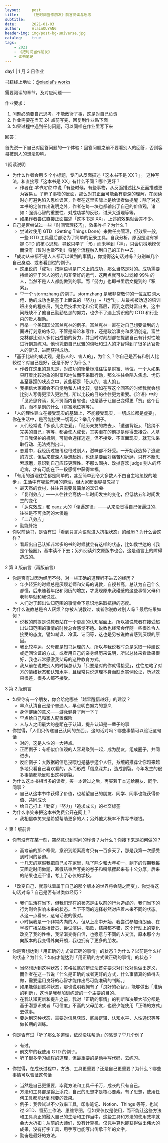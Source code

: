 ```yaml
---
layout:     post
title:      《把时间当作朋友》前言阅读与思考
subtitle:   
date:       2021-01-03
author:     AlainOUYANG
header-img: img/post-bg-universe.jpg
catalog:    true
tags:
    - 2021
    - 《把时间当作朋友》
    - 读书笔记
---
```


<!-- # 《把时间当作朋友》前言阅读与思考 -->

day1 \| 1 月 3 日作业

书籍线上地址：[@xiaolai's works](http://lixiaolai.com/#/befriending-time/)

需要阅读的章节，及对应问题——

作业要求：

1. 问题必须要自己思考，不能敷衍了事，这是对自己负责
2. 作业需要在当天 24 点前写完，回复到作业贴下面
3. 如果过程中遇到任何问题，可以同样在作业里写下来

回答：

首先说一下自己对回答问题的一个体验：回答问题之前不要看别人的回答，否则容易被别人的想法影响。

1 阅读说明

- 为什么作者会用 5 个小标题，专门从反面描述「这本书不是 XX？」。 这种写法，和直接写「这本书是 XX」有什么不同？哪个更好？
  - 作者在 *本书定位* 中说「有些时候，有些事物，从反面描述比从正面描述更为容易」。了解了事物的反面，那么对其正面可能会有更深的理解，在阅读时亦可避免陷入思维误区，作者在这里实际上是给读者做提醒；除了对这本书的定位作出说明之外，作者在每一块也都输出了自己的价值观，诸如：强调心智的重要性、对成功学的反驳、讨厌大道理等等。
  - 如果作者尝试直接正面描述「这本书是 XX」，上述的效果就会差不少。
- 自己是否尝试过一些「时间管理技巧」，效果咋样？为什么？
  - 尝试过使用 GTD（Getting Things Done）来做任务管理，但效果一般，一些 GTD 工具最后都沦为了简单的记录工具。自我分析，原因是没有掌握 GTD 的核心思想，导致只学了「形」而未学到「神」，只会机械地模仿而没有（暂时也做不到）将整个流程融入到自己的工作中去。
- 「成功从来都不是人人都可以做到的事情」，你觉得这句话对吗？分别举几个自己身边、或者看到过的例子。
  - 这里说的「成功」按照语境是广义上的成功，那么当然是对的。成功需要持续的异于常人的努力和非常好的运气，这两点就可以过滤掉 99% 的人，当然不是人人都能做到的事。而「努力」也即书里后文提到的「积累」。
  - 举一个 stormzhang 的例子。stormzhang 是我非常敬仰的一位互联网大佬，他的成功也是基于上面说的「努力」+「运气」。从最初被劝退的培训班出身的程序员，到之后技术大佬和公司高层，再到之后财富自由，这中间既缺不了他自己勤勤恳恳的努力，也少不了遇上赏识他的 CTO 和行业内的贵人相助。
  - 再举一个美国国父富兰克林的例子。富兰克林一直在对自己想要做到的方面进行刻意的练习，不管是辩论和写作，还是政治事务和发明创造，富兰克林都比别人多付出成倍的努力，并且时时刻刻都在提醒自己有针对性地进行刻意练习。他也凭借自己优雅的谈吐和过人的才智得到了很多达官贵人的赏识，进而获得成功。
- 「基于比较的成功观，是伤人的、害人的」，为什么？你自己是否有和别人比较过？对自己是好，还是不好？为什么？
  - 作者在这里的意思是，对成功的衡量标准往往是财富、地位，一个人如果只盯着比较对象的财富和地位而不采取行动，那么往往会陷入焦虑、忧伤甚至暴躁的状态之中，这些都是「伤人的、害人的」。
  - 我相信大家都会不自觉地和人相比较，譬如在写这个回答的时候我就会想比别人写得更深入更独到，所以比较的目的往往更为重要。《论语》中的「见贤思齐焉，见不贤而内自省也」也是基于让自己变得更「贤」这个目的，而不是别的什么（财富地位等等）。
- 「人的理性建立在接受现实的基础上，不能接受现实，一切成长都是虚妄」，你在生活中，是否能接受一切现实？举几个例子。
  - 人们经常说「多谈几次恋爱」、「经历亲友的故去」、「遭遇背叛」、「接纳不完美的自己」等等，都会使人成长，其实潜在的前提是你得去接受。人基于自我保护的机制，可能会选择逃避，但不接受、不直面现实，就无法采取行动、无法找到出口。
  - 恋爱中，我经历过被甩也甩过别人，滋味都不好受。一开始我选择了逃避的方式，但后来夜深人静想起她，也还是要面对痛苦和折磨，只有不断思索琢磨，意识到自己应该更理性、不那么固执、改掉喜欢 judge 别人的坏毛病，才有可能在下一段感情中获得幸福。
- 「有用的道理往往都是简单的，甚至简单到令大多数人不由自主地忽视的地步」，生活中有哪些有用的道理，但大家都很容易忽视？
  - 最天然的食材，往往只需要最简单的烹饪😂
  - 「复利效应」——人往往会高估一年时间发生的变化，但低估五年时间发生的变化
  - 「达克效应」和 caoz 大的「傻逼定律」——从来没觉得自己傻逼过的，往往是不可救药的大傻逼
  - 「二八效应」
  - 勤能补拙
- 你以前读书，是否有过「看到只言片语就进入抗拒状态」的经历？为什么会这样？
  - 看超出自己认知非常多的书的时候就会有这样的状态，比如侯世达的《我是个怪圈》，基本读不下去；另外阅读外文原版书也会，这是语言上的障碍造成的。

2 第 3 版前言（再版前言）

- 你是否有过因为经历不够，对一些正确的道理听不进去的经历？
  - 年少轻狂的时候总是厌烦老师和父母的说教，自视甚高，总认为自己什么都懂，后来随着年纪和阅历的增加，才发现原来我碰壁的这些事情父母和老师早就和我说过。
  - 人们对于超出认知范围的事情会下意识地采取抗拒的态度。
- 为什么说教总是令人厌烦？你被人说教过，或者你说教过别人吗？最后结果如何？
  - 说教的前提是说教者站在一个更高的认知层面上，所以被说教者在接受超出认知范围的事情的时候总会感觉不适。说教也经常会伴随一些很难令人接受的态度，譬如嘲讽、冷漠、诘问等，这也是另被说教者感到厌烦的原因。
  - 我比较幸运，父母都是知书达理的人，所以与我说教时总是采取一种建议或迂回论证的方式，或者用自己的亲身经历来说明，所以总体来看效果很好，我也非常感激我父母的这种教育方式。
  - 我从前在说教别人的时候总认为「只要是对的你就得接受」，往往忽略了对方的情绪状态和认知水平，且经常只说道理本身而缺乏实例论证，所以效果很差，很多人都不接受。

3 第 2 版前言

- 如果你有一个朋友，你会给他哪些「越早醒悟越好」的建议？
  - 早点认清自己是个普通人，早点明白努力的意义
  - 身体健康的意义——游泳健身了解一下？
  - 早点给自己和家人配置保险
  - 人与人之间最大的差距在于认知，提升认知是一辈子的事
- 你觉得，「人们只传递自己认同的东西」，这句话对吗？哪些事情可以验证这句话
  - 对的，这是人性的一大特点。
  - 正面例子：有相似价值观的人容易聚到一起，成为朋友，组成圈子，共同进步。
  - 反面例子：大数据的信息投喂也是基于这个人性，系统的推荐让你越来越多地只看自己喜欢看的，从而形成「信息深井」，造成割裂。今年发生的很多事情都能反映出这种割裂。
- 为什么这本书相当多的读者，买一本读过之后，再买若干本送给朋友、同学、同事？
  - 自己从这本书中获得了价值，也希望自己的朋友、同学、同事也能获得价值、共同成长
  - 给自己打上「勤奋」「努力」「追求成长」的社交标签
- 为什么李笑来把这本书免费公开在网上？
  - 我相信李笑来是希望帮助更多的人；另外他大概率不靠写书赚钱。

4 第 1 版前言

- 你有没有在某一刻，突然意识到时间的珍贵？为什么？你接下来是如何做的？
  - 高考前的那个寒假，意识到距离高考只有一百多天了，那是我第一次感受到时间的紧迫。
  - 十几天的寒假我把自己关在家里，除了除夕和大年初一，剩下的假期我每天固定时间做题，寒假结束后写完的卷子和稿纸摞起来有十公分厚。后来的结果也还不错，考上了心仪的学校。
- 「改变自己，就意味着属于自己的那个版本的世界将会随之而变」，你觉得这句话对吗？自己是否有过类似经历？
  - 我们生活在当下，但我们现在的状态是由以前的行为造成的，我们当下的行为则会影响未来的状态。当下不同的选择必然对应着未来不同的状态。从这一点看来，这句话说的很对。
  - 小时候我是一个非常内向的人，但从上高中开始，我尝试参加诗朗诵、在学校广播站做播音员、尝试演讲、唱歌，结果都不错，这个行动上的变化改变了我的性格，我渐渐变得自信，也愿意与不同的人交流，原本那个内向版本的我变得外向开朗，我也拥有了更多的朋友。
- 你是否想达到「用正确的方式做正确的事情」的状态？为什么？以前是什么样的状态？为什么？如何才能达到「用正确的方式做正确的事情」的状态？
  - 当然想达到这种状态；苏格拉底的辩证法首先要求对讨论对象做出定义，而作者在这一节说「什么是正确的或者更好的方式，什么事情真的值得去做，需要运用良好的心智才能作出尽可能准确的判断。」
  - 如果能做到这种状态，那也说明我拥有了「良好的心智」，能够做出「准确的判断」，这也是我参加训练营的一个主要的目的。
  - 在我认知更新和提升之前，我对「正确的事情」的判断和决策大部分都是基于潜意识或者「可信度」不高的父母朋友，也很少能使用「正确的方式」去做事。
  - 要达到这种状态，需要对信息获取、底层逻辑、认知水平、人性通识等等做长期的训练。

- 你是否有过「听了那么多道理，依然没啥帮助」的感觉？举几个例子
  - 有过。
  - 前文举的我使用 GTD 的例子。
  - 听了很多学习编程的道理，但最重要的是动手写代码，去练习。
- 你觉得，在成长过程中，方法、工具更重要？还是自己更重要？为什么？哪些事情可以验证这句话
  - 当然是自己更重要，毕竟方法和工具千千万，成长的只有自己。
  - 方法和工具都是锦上添花，自己的思想才是核心要素。有了思想，使用任何工具都能达到想要的效果。
  - 例子：我尝试过不少效率工具，印象笔记、Notion、Things 等等，也试过 GTD、番茄工作法、思维导图，但如果仅仅是使用，而不能让这些方法和工具真正的融入自己的生活和工作当中，这些工具和方法的使用效率就会大大折扣；从前的大师们，没有计算机，仅凭手算也能获得做出伟大的成果，没有打字工具，用手写也能写出传承千年的文字。
  - 勤奋是最好的方法。

